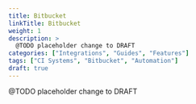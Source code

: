 ```yaml
---
title: Bitbucket
linkTitle: Bitbucket
weight: 1
description: >
  @TODO placeholder change to DRAFT
categories: ["Integrations", "Guides", "Features"]
tags: ["CI Systems", "Bitbucket", "Automation"]
draft: true
---
```


 @TODO placeholder change to DRAFT
